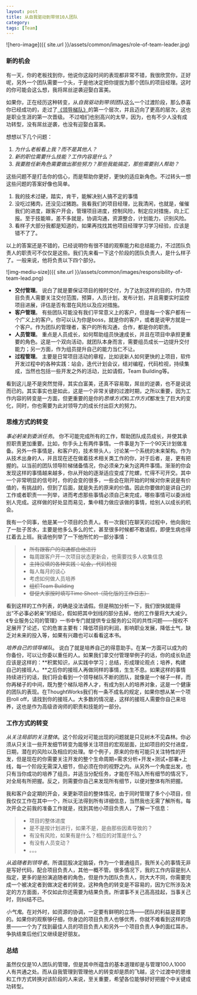 ```yaml
---
layout: post
title: 从自我驱动到带领10人团队
category: 
tags: [Team]
---
```



![hero-image]({{ site.url }}/assets/common/images/role-of-team-leader.jpg)
### 新的机会

有一天，你的老板找到你，他说你这段时间的表现都非常不错，我很欣赏你，正好呢，另外一个团队需要一个头，于是他决定把你提拔为那个团队的项目经理。这时的你可能会这么想，我将屌丝逆袭迎娶白富美。

如果你，正在经历这种转变，从*自我驱动到带领团*队这么一个过渡阶段，那么恭喜你已经成功的，走过了[《领导梯队》](https://book.douban.com/subject/6536593/)的第一个层次，并且迈向了更高的层次，这也是职业生涯的第一次晋级。
不过咱们也别高兴的太早，因为，也有不少人没有成功转型，没有屌丝逆袭，也没有迎娶白富美。

想想以下几个问题：

1. *为什么老板看上我？而不是其他人？*
2. *新的职位需要什么技能？工作内容是什么？*
3. *我要胜任新角色需要做出那些努力？那些我能搞定，那些需要别人帮助？*

这些问题不是打击你的信心，而是帮助你更好，更快的适应新角色。不过转头一想这些问题的答案好像也简单。

1. 我的技术过硬，踏实，肯干，能解决别人搞不定的事情
2. 没吃过猪肉，还没见过猪跑。我看我们的项目经理，比我清闲，也就是，催催我们的进度，跟客户开会，管理项目进度，控制风险，制定应对措施，向上汇报。至于技能嘛，差不多就是，协调沟通，资源整合，计划能力，识别风险。
3. 看样子大部分我都是知道的，如果再找找其他项目经理学习学习经验，应该是错不了了。

以上的答案还是不错的，已经说明你有很不错的观察能力和总结能力，不过团队负责人的职责可不仅仅是这些。我们先来看一下这个阶段的团队负责人，是什么样子了。一般来说，他将负责以下四个部分。

![img-mediu-size]({{ site.url }}/assets/common/images/responsibility-of-team-lead.png)

* **交付管理**。
说白了就是要保证项目的按时交付，为了达到这样的目的，作为项目负责人需要关注交付范围，预算，人员计划，发布计划，并且需要实时监控项目进展，评估是否有潜在风险以及应对措施。
* **客户管理**。
有些团队可能没有我们平常意义上的客户，但是每一个客户都有一个广义上的客户。你可以认为你是boss，就是你的客户，或者是说甲方就是一个客户。作为团队的管理者，客户的所有沟通，合作，都是你的职责。
* **人员管理**。
重点是人员成长，如何帮助组员快速成长，并且在项目中承担更重要的角色。这是一个双向活动，就团队本身而言，需要组员成长一边提升交付能力；另一方面，作为组员提升自己的能力当仁不让。
* **过程管理**。
主要是日常项目活动的章程，比如说新人如何更快的上项目，软件开发过程中的各种实践：站会，迭代计划会议，结对编程，代码检视，持续集成，当然也包括一些开发之外的活动，比如请假，Team Building等。

看到这儿是不是突然觉得，其实白富美，还真不容易取，屌丝的逆袭，也不是说说而已的。其实事实也是如此，这是一个非常关键的过渡时期，之所以重要，因为工作内容的转变是一方面，但更重要的是你的*思维方式*和*工作方式*都发生了巨大的变化，同时，你也需要为此对领导力的成长付出巨大的努力。

### 思维方式的转变

*事必躬亲到委派任务*。
你不可能完成所有的工作，帮助团队成员成长，并使其承担职责更加重要。比如，你手头上有两件事情。一件事是为下一个90天计划做准备。另外一件事情是，和客户的，技术带头人，讨论某一个系统的未来架构。作为从技术出身的人，并且现在还在做着技术相关类工作的你，对于后者，是，更有把握的。以当前的团队领导阶梯储备情况，你必须亲力亲为这两件事情。渐渐的你会发现这样的事情越来越多，你从开始的逐渐适应变成了陀螺，忙得不可开交。其中一个非常明显的信号时，你的会变的很多，一些会在刚开始的时候对你来说是有价值的，有挑战的，但到了后面，就是失去的原来的价值。因此你要做的是讲自己的工作或者职责一一列举，进而考虑那些事情必须自己来完成，哪些事情可以委派给别人完成。这样做的好处显而易见，集中精力做应该做的事情，给别人以成长的机会。

我有一个同事，他是某一个项目的负责人。有一次我们在聊天的过程中，他向我吐了一肚子苦水，主要是他多么多么的忙，甚至很多时候都不敢请假，即便生病也得扛着去上班。我请他列举了一下他所忙的一部分事情：
> * ~~所有跟客户的沟通都由他进行~~
> * 每周跟客户开一次项目状态更新会，他需要找多人收集信息
> * ~~主持没填的各种实践：站会，代码检视~~
> * 每人每月的谈心
> * 考虑如何做人员培养
> * ~~组织Team Building~~
> * ~~督促大家按时填写Time Sheet（简化版的工作日志）~~

看到这样的工作列表，的确是没法请假。但是稍加分析一下，我们很快就能得出“不必事必躬亲”的结论，假如把其中划线的部分去掉，他的工作量将大大减少。《专业服务公司的管理》一书中专门就提供专业服务的公司的共性问题——授权不足展开了论述，它的危害主要有：降低项目的利润，影响职业发展，降低士气，缺乏对未来的投入等，如果有兴趣也可以看看这本书。

*培养自己的领导梯队*。
说白了就是培养自己的得意助手。在某一方面可以成为的你备份，可以让你委以重任的人。如果我们拿交付管理举例子的话，你的成长轨迹应该是这样的：**积累知识，从实践中学习；总结，形成理论观点；培养，构建自己的接班人。**之后你的接班人再做同样的事情，生生不息。如果这样的事情持续进行的话，我们将会看到一个领导梯队不断的团队，就像是一个梯子一样，而你再梯子的中间，既为整个梯队培养人才，有成为别人的培养对象，这是一个健康的团队的表现。在ThoughtWorks我们有一条不成名的规定，如果你想从某一个项目roll off，请找到你的接班人。大多数的情况是，这样的接班人需要你自己来培养，这也是作为高级咨询师的职责和技能的一部分。

### 工作方式的转变

*从关注局部的关注整体*。这个阶段对可能出现的问题就是只见树木不见森林。你必须从只关注一些开发细节转变为能够关注项目的宏观层面，比如项目的交付进度，日期，潜在的风险以及相应的处理。举个例子，原来的你有可能只关注特性的开发，但是现在的你需要关注开发的整个生命周期=需求分析+开发+测试+部署+上线，每一个阶段无需深入细节，但必须在你的视野之内。从另外一个角度出发，也只有当你成功的培养了组员，并适当分配任务，才能在不陷入所有细节的情况下，对全局有所把握。反之，则需要你自己来发现所有细节，以便对整体有所把握。

我和客户会定期的开会，来更新项目的整体情况，由于同时管理了多个小项目，但我仅仅工作在其中一个，所以无法得到所有详细信息，当然我也无需了解所有。每次开会之前我的准备工作就是，找到其他小项目负责人，了解一下信息：
>* 项目的整体进度    
>* 是不是按计划进行，如果不是，是由那些因素导致的？   
>* 有没有风险，如果有是什么？相应的对策是什么？     
>* 有没有人员变动？   
>* 。。。

*从追随者到领导者*。所谓屁股决定脑袋，作为一个普通组员，我所关心的事情无非是写好代码，配合项目负责人，其他一概不管。很多情况下，我的工作内容是别人指定，更多的是扮演追随者的角色，但是作为团队负责人，则大大不同，你需要完成一个被决定者到做决定者的转变。这种角色的转变是不容易的，因为它所涉及决定的方方面面，不仅如此你还需要为结果负责。所谓事不关己高高挂起，当事关己时，则纠结不已。

*小气鬼*。在对外时，如资源的协调，一定要有鲜明的立场——团队的利益是首要的。如果你的观察够仔细，你身边的项目负责人也够优秀，你就不难看到这样的场景——一个为了找到最佳人员的项目负责人和另外一个项目负责人争的面红耳赤，争执结束后他们又继续是好朋友。

### 总结
虽然仅仅是10人团队的管理，但是其中所蕴含的基本道理却是与管理100人1000人有共通之处。而从自我管理到管理他人的转变却是质的飞越，这个过渡中的思维和工作方式转换对该阶段的人来说，至关重要，希望各位能够好好把握个中关键成功转型。